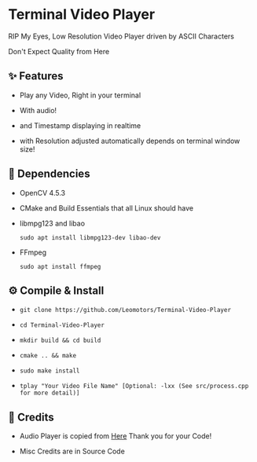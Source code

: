 # Terminal Video Player

RIP My Eyes, Low Resolution Video Player driven by ASCII Characters

Don't Expect Quality from Here

## ✨ Features

- Play any Video, Right in your terminal

- With audio!

- and Timestamp displaying in realtime

- with Resolution adjusted automatically depends on terminal window size!

## 🌿 Dependencies

- OpenCV 4.5.3
- CMake and Build Essentials that all Linux should have
- libmpg123 and libao

  `sudo apt install libmpg123-dev libao-dev`

- FFmpeg

  `sudo apt install ffmpeg`

## ⚙️ Compile & Install

- `git clone https://github.com/Leomotors/Terminal-Video-Player`

- `cd Terminal-Video-Player`

- `mkdir build && cd build`

- `cmake .. && make`

- `sudo make install`

- `tplay "Your Video File Name" [Optional: -lxx (See src/process.cpp for more detail)]`

## 🙏 Credits

- Audio Player is copied from [Here](http://hzqtc.github.io/2012/05/play-mp3-with-libmpg123-and-libao.html) Thank you for your Code!

- Misc Credits are in Source Code
